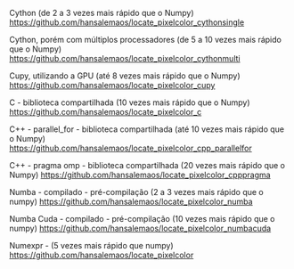 Cython (de 2 a 3 vezes mais rápido que o Numpy)
https://github.com/hansalemaos/locate_pixelcolor_cythonsingle

Cython, porém com múltiplos processadores (de 5 a 10 vezes mais rápido que o Numpy)
https://github.com/hansalemaos/locate_pixelcolor_cythonmulti

Cupy, utilizando a GPU (até 8 vezes mais rápido que o Numpy)
https://github.com/hansalemaos/locate_pixelcolor_cupy

C - biblioteca compartilhada (10 vezes mais rápido que o Numpy)
https://github.com/hansalemaos/locate_pixelcolor_c

C++ - parallel_for - biblioteca compartilhada (até 10 vezes mais rápido que o Numpy)
https://github.com/hansalemaos/locate_pixelcolor_cpp_parallelfor

C++ - pragma omp - biblioteca compartilhada (20 vezes mais rápido que o Numpy)
https://github.com/hansalemaos/locate_pixelcolor_cpppragma

Numba - compilado - pré-compilação (2 a 3 vezes mais rápido que o numpy)
https://github.com/hansalemaos/locate_pixelcolor_numba

Numba Cuda - compilado - pré-compilação (10 vezes mais rápido que o numpy)
https://github.com/hansalemaos/locate_pixelcolor_numbacuda

Numexpr - (5 vezes mais rápido que numpy)
https://github.com/hansalemaos/locate_pixelcolor
